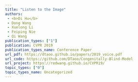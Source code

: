 ```yaml
---  
title: "Listen to the Image"  
authors:  
 - <b>Di Hu</b>  
 - Dong Wang  
 - Xuelong Li  
 - Feiping Nie  
 - Qi Wang  
publication_types: ["1"]  
publication: CVPR 2019   
publication_types_name: Conference Paper  
url_pdf: https://dtaoo.github.io/papers/2019_voice.pdf  
url_code: https://github.com/DTaoo/Congenitally-Blind-Model  
url_project: https://redwang.github.io/CVPR19/  
topic_types: ["0"]
topic_types_name: Uncategorized
---  
```

